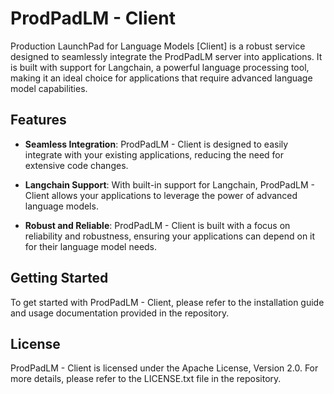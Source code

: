 # ProdPadLM - Client

Production LaunchPad for Language Models [Client] is a robust service designed to seamlessly integrate the ProdPadLM server into applications. It is built with support for Langchain, a powerful language processing tool, making it an ideal choice for applications that require advanced language model capabilities.

## Features

- **Seamless Integration**: ProdPadLM - Client is designed to easily integrate with your existing applications, reducing the need for extensive code changes.

- **Langchain Support**: With built-in support for Langchain, ProdPadLM - Client allows your applications to leverage the power of advanced language models.

- **Robust and Reliable**: ProdPadLM - Client is built with a focus on reliability and robustness, ensuring your applications can depend on it for their language model needs.

## Getting Started

To get started with ProdPadLM - Client, please refer to the installation guide and usage documentation provided in the repository.

## License

ProdPadLM - Client is licensed under the Apache License, Version 2.0. For more details, please refer to the LICENSE.txt file in the repository.
